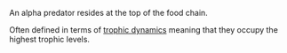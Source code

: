 An alpha predator resides at the top of the food chain.

Often defined in terms of [trophic dynamics](https://en.wikipedia.org/wiki/Trophic_dynamics) meaning that they occupy the highest trophic levels.
